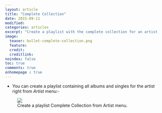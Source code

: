 ```yaml
---
layout: article
title: "Complete Collection"
date: 2015-09-11
modified:
categories: articles
excerpt: "Create a playlist with the complete collection for an artist."
image:
  teaser: bullet-complete-collection.png
  feature:
  credit:
  creditlink:
noindex: false
toc: true
comments: true
onhomepage : true
---
```


* You can create a playlist containing all albums and singles for the artist right from *Artist* menu:-

<figure>
	<img src="{{ site.url }}/images/complete-collection1.jpg">
	<figcaption>Create a playlist Complete Collection from Artist menu.</figcaption>
</figure>

